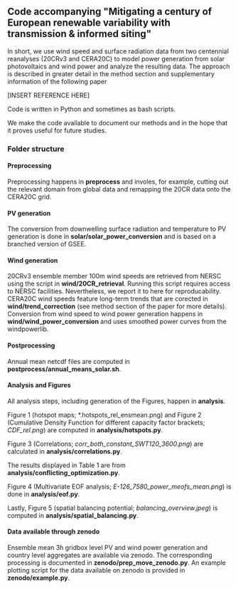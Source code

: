 ## Code accompanying "Mitigating a century of European renewable variability with transmission & informed siting"

In short, we use wind speed and surface radiation data from two centennial reanalyses (20CRv3 and CERA20C) to model power generation from solar photovoltaics and wind power and analyze the resulting data. The approach is described in greater detail in the method section and supplementary information of the following paper

[INSERT REFERENCE HERE]

Code is written in Python and sometimes as bash scripts. 

We make the code available to document our methods and in the hope that it proves useful for future studies.

### Folder structure

#### Preprocessing

Preprocessing happens in **preprocess** and involes, for example, cutting out the relevant domain from global data and remapping the 20CR data onto the CERA20C grid. 

#### PV generation

The conversion from downwelling surface radiation and temperature to PV generation is done in **solar/solar_power_conversion** and is based on a branched version of GSEE.

#### Wind generation

20CRv3 ensemble member 100m wind speeds are retrieved from NERSC using the script in **wind/20CR_retrieval**. Running this script requires access to NERSC facilities. Nevertheless, we report it to here for reproducability. CERA20C wind speeds feature long-term trends that are corected in **wind/trend_correction** (see method section of the paper for more details). Conversion from wind speed to wind power generation happens in **wind/wind_power_conversion** and uses smoothed power curves from the windpowerlib.

#### Postprocessing
Annual mean netcdf files are computed in **postprocess/annual_means_solar.sh**. 


#### Analysis and Figures
All analysis steps, including generation of the Figures, happen in **analysis**. 

Figure 1 (hotspot maps; \*.hotspots_rel_ensmean.png) and Figure 2 (Cumulative Density Function for different capacity factor brackets; *CDF_rel.png*) are computed in **analysis/hotspots.py**.

Figure 3 (Correlations; *corr_both_constant_SWT120_3600.png*) are calculated in **analysis/correlations.py**. 

The results displayed in Table 1 are from **analysis/conflicting_optimization.py**. 

Figure 4 (Multivariate EOF analysis; *E-126_7580_power_meofs_mean.png*) is done in **analysis/eof.py**. 

Lastly, Figure 5 (spatial balancing potential; *balancing_overview.jpeg*) is computed in **analysis/spatial_balancing.py**. 


#### Data available through zenodo
Ensemble mean 3h gridbox level PV and wind power generation and country level aggregates are available via zenodo. The corresponding processing is documented in **zenodo/prep_move_zenodo.py**. An example plotting script for the data available on zenodo is provided in **zenodo/example.py**. 